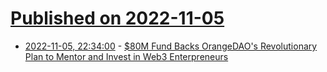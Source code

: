 # [Published on 2022-11-05](index.md)

* [2022-11-05, 22:34:00](https://news.slashdot.org/story/22/11/05/022240/80m-fund-backs-orangedaos-revolutionary-plan-to-mentor-and-invest-in-web3-enterpreneurs?utm_source=rss1.0mainlinkanon&utm_medium=feed) - [$80M Fund Backs OrangeDAO's Revolutionary Plan to Mentor and Invest in Web3 Enterpreneurs](https://news.slashdot.org/story/22/11/05/022240/80m-fund-backs-orangedaos-revolutionary-plan-to-mentor-and-invest-in-web3-enterpreneurs?utm_source=rss1.0mainlinkanon&utm_medium=feed)
